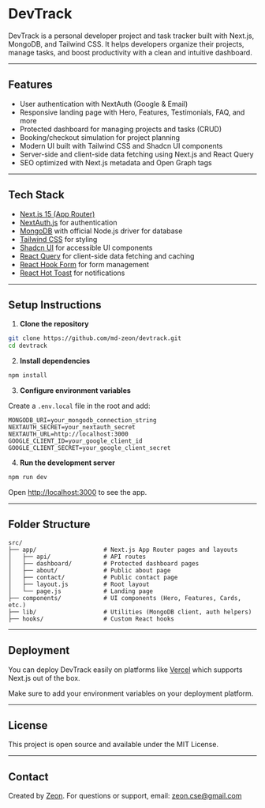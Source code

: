 # DevTrack

DevTrack is a personal developer project and task tracker built with Next.js, MongoDB, and Tailwind CSS. It helps developers organize their projects, manage tasks, and boost productivity with a clean and intuitive dashboard.

---

## Features

* User authentication with NextAuth (Google & Email)
* Responsive landing page with Hero, Features, Testimonials, FAQ, and more
* Protected dashboard for managing projects and tasks (CRUD)
* Booking/checkout simulation for project planning
* Modern UI built with Tailwind CSS and Shadcn UI components
* Server-side and client-side data fetching using Next.js and React Query
* SEO optimized with Next.js metadata and Open Graph tags

---

## Tech Stack

* [Next.js 15 (App Router)](https://nextjs.org/)
* [NextAuth.js](https://next-auth.js.org/) for authentication
* [MongoDB](https://www.mongodb.com/) with official Node.js driver for database
* [Tailwind CSS](https://tailwindcss.com/) for styling
* [Shadcn UI](https://ui.shadcn.com/) for accessible UI components
* [React Query](https://tanstack.com/query/latest) for client-side data fetching and caching
* [React Hook Form](https://react-hook-form.com/) for form management
* [React Hot Toast](https://react-hot-toast.com/) for notifications

---

## Setup Instructions

1. **Clone the repository**

```bash
git clone https://github.com/md-zeon/devtrack.git
cd devtrack
```

2. **Install dependencies**

```bash
npm install
```

3. **Configure environment variables**

Create a `.env.local` file in the root and add:

```env
MONGODB_URI=your_mongodb_connection_string
NEXTAUTH_SECRET=your_nextauth_secret
NEXTAUTH_URL=http://localhost:3000
GOOGLE_CLIENT_ID=your_google_client_id
GOOGLE_CLIENT_SECRET=your_google_client_secret
```

4. **Run the development server**

```bash
npm run dev
```

Open [http://localhost:3000](http://localhost:3000) to see the app.

---

## Folder Structure

```
src/
├── app/                   # Next.js App Router pages and layouts
│   ├── api/               # API routes
│   ├── dashboard/         # Protected dashboard pages
│   ├── about/             # Public about page
│   ├── contact/           # Public contact page
│   ├── layout.js          # Root layout
│   └── page.js            # Landing page
├── components/            # UI components (Hero, Features, Cards, etc.)
├── lib/                   # Utilities (MongoDB client, auth helpers)
├── hooks/                 # Custom React hooks
```

---

## Deployment

You can deploy DevTrack easily on platforms like [Vercel](https://vercel.com/) which supports Next.js out of the box.

Make sure to add your environment variables on your deployment platform.

---

## License

This project is open source and available under the MIT License.

---

## Contact

Created by [Zeon](https://github.com/md-zeon).
For questions or support, email: [zeon.cse@gmail.com](mailto:zeon.cse@gmail.com)
